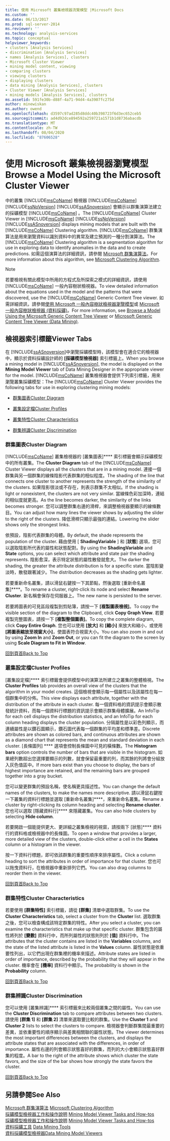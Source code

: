 ```yaml
---
title: 使用 Microsoft 叢集檢視器流覽模型 |Microsoft Docs
ms.custom: ''
ms.date: 06/13/2017
ms.prod: sql-server-2014
ms.reviewer: ''
ms.technology: analysis-services
ms.topic: conceptual
helpviewer_keywords:
- clusters [Analysis Services]
- discrimination [Analysis Services]
- names [Analysis Services], clusters
- Microsoft Cluster Viewer
- mining model content, viewing
- comparing clusters
- viewing clusters
- displaying clusters
- data mining [Analysis Services], clusters
- Cluster Viewer [Analysis Services]
- mining models [Analysis Services], clusters
ms.assetid: 591fe30b-d88f-4a71-94d4-4a3907fc275d
author: minewiskan
ms.author: owend
ms.openlocfilehash: d3597c97ad285d8ddc40b398723f6d3ec652ceb5
ms.sourcegitcommit: ad4d92dce894592a259721a1571b1d8736abacdb
ms.translationtype: MT
ms.contentlocale: zh-TW
ms.lasthandoff: 08/04/2020
ms.locfileid: "87606528"
---
```

# <a name="browse-a-model-using-the-microsoft-cluster-viewer"></a><span data-ttu-id="aaa18-102">使用 Microsoft 叢集檢視器瀏覽模型</span><span class="sxs-lookup"><span data-stu-id="aaa18-102">Browse a Model Using the Microsoft Cluster Viewer</span></span>
  <span data-ttu-id="aaa18-103">中的叢集 [!INCLUDE[msCoName](../../includes/msconame-md.md)] 檢視器 [!INCLUDE[msCoName](../../includes/msconame-md.md)] [!INCLUDE[ssNoVersion](../../includes/ssnoversion-md.md)] [!INCLUDE[ssASnoversion](../../includes/ssasnoversion-md.md)] 會顯示以群集演算法建立的採礦模型 [!INCLUDE[msCoName](../../includes/msconame-md.md)] 。</span><span class="sxs-lookup"><span data-stu-id="aaa18-103">The [!INCLUDE[msCoName](../../includes/msconame-md.md)] Cluster Viewer in [!INCLUDE[msCoName](../../includes/msconame-md.md)] [!INCLUDE[ssNoVersion](../../includes/ssnoversion-md.md)] [!INCLUDE[ssASnoversion](../../includes/ssasnoversion-md.md)] displays mining models that are built with the [!INCLUDE[msCoName](../../includes/msconame-md.md)] Clustering algorithm.</span></span> <span data-ttu-id="aaa18-104">[!INCLUDE[msCoName](../../includes/msconame-md.md)] 群集演算法是用來瀏覽資料以識別資料中的異常及建立預測的一種分割演算法。</span><span class="sxs-lookup"><span data-stu-id="aaa18-104">The [!INCLUDE[msCoName](../../includes/msconame-md.md)] Clustering algorithm is a segmentation algorithm for use in exploring data to identify anomalies in the data and to create predictions.</span></span> <span data-ttu-id="aaa18-105">如需這個演算法的詳細資訊，請參閱 [Microsoft 群集演算法](microsoft-clustering-algorithm.md)。</span><span class="sxs-lookup"><span data-stu-id="aaa18-105">For more information about this algorithm, see [Microsoft Clustering Algorithm](microsoft-clustering-algorithm.md).</span></span>  
  
> [!NOTE]  
>  <span data-ttu-id="aaa18-106">若要檢視有關此模型中所用的方程式及所探索之模式的詳細資訊，請使用 [!INCLUDE[msCoName](../../includes/msconame-md.md)] 一般內容樹狀檢視器。</span><span class="sxs-lookup"><span data-stu-id="aaa18-106">To view detailed information about the equations used in the model and the patterns that were discovered, use the [!INCLUDE[msCoName](../../includes/msconame-md.md)] Generic Content Tree viewer.</span></span> <span data-ttu-id="aaa18-107">如需詳細資訊，請參閱[使用 Microsoft 一般內容樹狀檢視器瀏覽模型](browse-a-model-using-the-microsoft-generic-content-tree-viewer.md)或 [Microsoft 一般內容樹狀檢視器 &#40;資料採礦&#41;](../microsoft-generic-content-tree-viewer-data-mining.md)。</span><span class="sxs-lookup"><span data-stu-id="aaa18-107">For more information, see [Browse a Model Using the Microsoft Generic Content Tree Viewer](browse-a-model-using-the-microsoft-generic-content-tree-viewer.md) or [Microsoft Generic Content Tree Viewer &#40;Data Mining&#41;](../microsoft-generic-content-tree-viewer-data-mining.md).</span></span>  
  
##  <a name="viewer-tabs"></a><a name="BKMK_ViewerTabs"></a><span data-ttu-id="aaa18-108">檢視器索引標籤</span><span class="sxs-lookup"><span data-stu-id="aaa18-108">Viewer Tabs</span></span>  
 <span data-ttu-id="aaa18-109">在 [!INCLUDE[ssASnoversion](../../includes/ssasnoversion-md.md)]中瀏覽採礦模型時，該模型會在適合它的檢視器中，顯示於資料採礦設計師的 **[採礦模型檢視器]** 索引標籤上。</span><span class="sxs-lookup"><span data-stu-id="aaa18-109">When you browse a mining model in [!INCLUDE[ssASnoversion](../../includes/ssasnoversion-md.md)], the model is displayed on the **Mining Model Viewer** tab of Data Mining Designer in the appropriate viewer for the model.</span></span> <span data-ttu-id="aaa18-110">[!INCLUDE[msCoName](../../includes/msconame-md.md)] 叢集檢視器會提供下列索引標籤，用來瀏覽叢集採礦模型：</span><span class="sxs-lookup"><span data-stu-id="aaa18-110">The [!INCLUDE[msCoName](../../includes/msconame-md.md)] Cluster Viewer provides the following tabs for use in exploring clustering mining models:</span></span>  
  
-   [<span data-ttu-id="aaa18-111">群集圖表</span><span class="sxs-lookup"><span data-stu-id="aaa18-111">Cluster Diagram</span></span>](#BKMK_Diagram)  
  
-   [<span data-ttu-id="aaa18-112">叢集設定檔</span><span class="sxs-lookup"><span data-stu-id="aaa18-112">Cluster Profiles</span></span>](#BKMK_Profile)  
  
-   [<span data-ttu-id="aaa18-113">叢集特性</span><span class="sxs-lookup"><span data-stu-id="aaa18-113">Cluster Characteristics</span></span>](#BKMK_Characteristics)  
  
-   [<span data-ttu-id="aaa18-114">群集辨識</span><span class="sxs-lookup"><span data-stu-id="aaa18-114">Cluster Discrimination</span></span>](#BKMK_Discrimination)  
  
###  <a name="cluster-diagram"></a><a name="BKMK_Diagram"></a><span data-ttu-id="aaa18-115">群集圖表</span><span class="sxs-lookup"><span data-stu-id="aaa18-115">Cluster Diagram</span></span>  
 <span data-ttu-id="aaa18-116">[!INCLUDE[msCoName](../../includes/msconame-md.md)] 叢集檢視器的 [叢集圖表]\*\*\*\* 索引標籤會顯示採礦模型中的所有叢集。</span><span class="sxs-lookup"><span data-stu-id="aaa18-116">The **Cluster Diagram** tab of the [!INCLUDE[msCoName](../../includes/msconame-md.md)] Cluster Viewer displays all the clusters that are in a mining model.</span></span> <span data-ttu-id="aaa18-117">連接一個群集與另一個群集的線條陰影代表群集的相似程度。</span><span class="sxs-lookup"><span data-stu-id="aaa18-117">The shading of the line that connects one cluster to another represents the strength of the similarity of the clusters.</span></span> <span data-ttu-id="aaa18-118">如果陰影很淡或不存在，則表示群集不太相似。</span><span class="sxs-lookup"><span data-stu-id="aaa18-118">If the shading is light or nonexistent, the clusters are not very similar.</span></span> <span data-ttu-id="aaa18-119">當線條色彩加深時，連結的相似度就更高。</span><span class="sxs-lookup"><span data-stu-id="aaa18-119">As the line becomes darker, the similarity of the links becomes stronger.</span></span> <span data-ttu-id="aaa18-120">您可以調整群集右邊的滑桿，來調整檢視器要顯示的線條數目。</span><span class="sxs-lookup"><span data-stu-id="aaa18-120">You can adjust how many lines the viewer shows by adjusting the slider to the right of the clusters.</span></span> <span data-ttu-id="aaa18-121">降低滑桿只顯示最強的連結。</span><span class="sxs-lookup"><span data-stu-id="aaa18-121">Lowering the slider shows only the strongest links.</span></span>  
  
 <span data-ttu-id="aaa18-122">依預設，陰影代表群集的母體。</span><span class="sxs-lookup"><span data-stu-id="aaa18-122">By default, the shade represents the population of the cluster.</span></span> <span data-ttu-id="aaa18-123">藉由使用 [ **ShadingVariable** ] 和 [**狀態**] 選項，您可以選取陰影所代表的屬性和狀態配對。</span><span class="sxs-lookup"><span data-stu-id="aaa18-123">By using the **ShadingVariable** and **State** options, you can select which attribute and state pair the shading represents.</span></span> <span data-ttu-id="aaa18-124">陰影愈深，表示特定狀態的屬性散發就愈大。</span><span class="sxs-lookup"><span data-stu-id="aaa18-124">The darker the shading, the greater the attribute distribution is for a specific state.</span></span> <span data-ttu-id="aaa18-125">當陰影變淡時，散發跟著減少。</span><span class="sxs-lookup"><span data-stu-id="aaa18-125">The distribution decreases as the shading gets lighter.</span></span>  
  
 <span data-ttu-id="aaa18-126">若要重新命名叢集，請以滑鼠右鍵按一下其節點，然後選取 [重新命名叢集]\*\*\*\*。</span><span class="sxs-lookup"><span data-stu-id="aaa18-126">To rename a cluster, right-click its node and select **Rename Cluster**.</span></span> <span data-ttu-id="aaa18-127">新名稱會保存在伺服器上。</span><span class="sxs-lookup"><span data-stu-id="aaa18-127">The new name is persisted to the server.</span></span>  
  
 <span data-ttu-id="aaa18-128">若要將圖表的可見區段複製到剪貼簿，請按一下 **[複製圖表檢視]**。</span><span class="sxs-lookup"><span data-stu-id="aaa18-128">To copy the visible section of the diagram to the Clipboard, click **Copy Graph View**.</span></span> <span data-ttu-id="aaa18-129">若要複製完整圖表，請按一下 **[複製整個圖表]**。</span><span class="sxs-lookup"><span data-stu-id="aaa18-129">To copy the complete diagram, click **Copy Entire Graph**.</span></span> <span data-ttu-id="aaa18-130">您也可以使用 **[放大]** 和 **[縮小]** 來放大和縮小，或使用 **[將圖表縮放至視窗大小]**，使圖表符合視窗大小。</span><span class="sxs-lookup"><span data-stu-id="aaa18-130">You can also zoom in and out by using **Zoom In** and **Zoom Out**, or you can fit the diagram to the screen by using **Scale Diagram to Fit in Window**.</span></span>  
  
 [<span data-ttu-id="aaa18-131">回到頁首</span><span class="sxs-lookup"><span data-stu-id="aaa18-131">Back to Top</span></span>](#BKMK_ViewerTabs)  
  
###  <a name="cluster-profiles"></a><a name="BKMK_Profile"></a><span data-ttu-id="aaa18-132">叢集設定檔</span><span class="sxs-lookup"><span data-stu-id="aaa18-132">Cluster Profiles</span></span>  
 <span data-ttu-id="aaa18-133">[叢集設定檔]\*\*\*\* 索引標籤會提供模型中的演算法所建立之叢集的整體檢視。</span><span class="sxs-lookup"><span data-stu-id="aaa18-133">The **Cluster Profiles** tab provides an overall view of the clusters that the algorithm in your model creates.</span></span> <span data-ttu-id="aaa18-134">這個檢視會顯示每一個屬性以及該屬性在每一個群集中的分佈。</span><span class="sxs-lookup"><span data-stu-id="aaa18-134">This view displays each attribute, together with the distribution of the attribute in each cluster.</span></span> <span data-ttu-id="aaa18-135">每一個資料格的資訊提示會顯示散發統計資料，而每一個資料行標題的資訊提示會顯示群集母體擴展。</span><span class="sxs-lookup"><span data-stu-id="aaa18-135">An InfoTip for each cell displays the distribution statistics, and an InfoTip for each column heading displays the cluster population.</span></span> <span data-ttu-id="aaa18-136">分隔屬性是以彩色列顯示，而連續屬性是以鑽石圖顯示，鑽石圖代表每一個群集的平均差和標準差。</span><span class="sxs-lookup"><span data-stu-id="aaa18-136">Discrete attributes are shown as colored bars, and continuous attributes are shown as a diamond chart that represents the mean and standard deviation in each cluster.</span></span> <span data-ttu-id="aaa18-137">[長條圖列] \*\*\*\* 選項會控制長條圖中可見的橫條數。</span><span class="sxs-lookup"><span data-stu-id="aaa18-137">The **Histogram bars** option controls the number of bars that are visible in the histogram.</span></span> <span data-ttu-id="aaa18-138">如果總列數超出您選擇要顯示的列數，就會保留最重要的列，而其餘的列將會分組放入灰色值區中。</span><span class="sxs-lookup"><span data-stu-id="aaa18-138">If more bars exist than you choose to display, the bars of highest importance are retained, and the remaining bars are grouped together into a gray bucket.</span></span>  
  
 <span data-ttu-id="aaa18-139">您可以變更群集的預設名稱，使名稱更具描述性。</span><span class="sxs-lookup"><span data-stu-id="aaa18-139">You can change the default names of the clusters, to make the names more descriptive.</span></span> <span data-ttu-id="aaa18-140">請以滑鼠右鍵按一下叢集的資料行標題並選取 [重新命名叢集]\*\*\*\*，來重新命名叢集。</span><span class="sxs-lookup"><span data-stu-id="aaa18-140">Rename a cluster by right-clicking its column heading and selecting **Rename cluster**.</span></span> <span data-ttu-id="aaa18-141">您也可以選取 [隱藏資料行]\*\*\*\* 來隱藏叢集。</span><span class="sxs-lookup"><span data-stu-id="aaa18-141">You can also hide clusters by selecting **Hide column**.</span></span>  
  
 <span data-ttu-id="aaa18-142">若要開啟一個能提供更大、更詳細之叢集檢視的視窗，請按兩下 [狀態]\*\*\*\* 資料行的資料格或檢視器中的長條圖。</span><span class="sxs-lookup"><span data-stu-id="aaa18-142">To open a window that provides a larger, more detailed view of the clusters, double-click either a cell in the **States** column or a histogram in the viewer.</span></span>  
  
 <span data-ttu-id="aaa18-143">按一下資料行標題，即可依該群集的重要性順序來排序屬性。</span><span class="sxs-lookup"><span data-stu-id="aaa18-143">Click a column heading to sort the attributes in order of importance for that cluster.</span></span> <span data-ttu-id="aaa18-144">您也可以拖曳資料行，在檢視器中重新排列它們。</span><span class="sxs-lookup"><span data-stu-id="aaa18-144">You can also drag columns to reorder them in the viewer.</span></span>  
  
 [<span data-ttu-id="aaa18-145">回到頁首</span><span class="sxs-lookup"><span data-stu-id="aaa18-145">Back to Top</span></span>](#BKMK_ViewerTabs)  
  
###  <a name="cluster-characteristics"></a><a name="BKMK_Characteristics"></a> <span data-ttu-id="aaa18-146">群集特性</span><span class="sxs-lookup"><span data-stu-id="aaa18-146">Cluster Characteristics</span></span>  
 <span data-ttu-id="aaa18-147">若要使用 **[群集特性]** 索引標籤，請從 **[群集]** 清單中選取群集。</span><span class="sxs-lookup"><span data-stu-id="aaa18-147">To use the **Cluster Characteristics** tab, select a cluster from the **Cluster** list.</span></span> <span data-ttu-id="aaa18-148">選取群集之後，您可以檢查構成該特定群集的特性。</span><span class="sxs-lookup"><span data-stu-id="aaa18-148">After you select a cluster, you can examine the characteristics that make up that specific cluster.</span></span> <span data-ttu-id="aaa18-149">群集包含的屬性將列於 **[變數]** 資料行中，而所列屬性的狀態則列於 **[值]** 資料行中。</span><span class="sxs-lookup"><span data-stu-id="aaa18-149">The attributes that the cluster contains are listed in the **Variables** columns, and the state of the listed attribute is listed in the **Values** column.</span></span> <span data-ttu-id="aaa18-150">屬性狀態是依重要性列出，以它們出現在群集裡的機率來描述。</span><span class="sxs-lookup"><span data-stu-id="aaa18-150">Attribute states are listed in order of importance, described by the probability that they will appear in the cluster.</span></span> <span data-ttu-id="aaa18-151">機率會在 **[機率]** 資料行中顯示。</span><span class="sxs-lookup"><span data-stu-id="aaa18-151">The probability is shown in the **Probability** column.</span></span>  
  
 [<span data-ttu-id="aaa18-152">回到頁首</span><span class="sxs-lookup"><span data-stu-id="aaa18-152">Back to Top</span></span>](#BKMK_ViewerTabs)  
  
###  <a name="cluster-discrimination"></a><a name="BKMK_Discrimination"></a><span data-ttu-id="aaa18-153">群集辨識</span><span class="sxs-lookup"><span data-stu-id="aaa18-153">Cluster Discrimination</span></span>  
 <span data-ttu-id="aaa18-154">您可以使用 [叢集辨識]\*\*\*\* 索引標籤來比較兩個叢集之間的屬性。</span><span class="sxs-lookup"><span data-stu-id="aaa18-154">You can use the **Cluster Discrimination** tab to compare attributes between two clusters.</span></span> <span data-ttu-id="aaa18-155">請使用 **[群集 1]** 和 **[群集 2]** 清單來選取要比較的群集。</span><span class="sxs-lookup"><span data-stu-id="aaa18-155">Use the **Cluster 1** and **Cluster 2** lists to select the clusters to compare.</span></span> <span data-ttu-id="aaa18-156">檢視器會判斷群集間最重要的差異，並依重要性的順序顯示與差異相關聯的屬性狀態。</span><span class="sxs-lookup"><span data-stu-id="aaa18-156">The viewer determines the most important differences between the clusters, and displays the attribute states that are associated with the differences, in order of importance.</span></span> <span data-ttu-id="aaa18-157">屬性右邊的列會顯示狀態喜好的群集，而列的大小會顯示狀態喜好群集的程度。</span><span class="sxs-lookup"><span data-stu-id="aaa18-157">A bar to the right of the attribute shows which cluster the state favors, and the size of the bar shows how strongly the state favors the cluster.</span></span>  
  
 [<span data-ttu-id="aaa18-158">回到頁首</span><span class="sxs-lookup"><span data-stu-id="aaa18-158">Back to Top</span></span>](#BKMK_ViewerTabs)  
  
## <a name="see-also"></a><span data-ttu-id="aaa18-159">另請參閱</span><span class="sxs-lookup"><span data-stu-id="aaa18-159">See Also</span></span>  
 <span data-ttu-id="aaa18-160">[Microsoft 群集演算法](microsoft-clustering-algorithm.md) </span><span class="sxs-lookup"><span data-stu-id="aaa18-160">[Microsoft Clustering Algorithm](microsoft-clustering-algorithm.md) </span></span>  
 <span data-ttu-id="aaa18-161">[採礦模型檢視器工作和操作說明](mining-model-viewer-tasks-and-how-tos.md) </span><span class="sxs-lookup"><span data-stu-id="aaa18-161">[Mining Model Viewer Tasks and How-tos](mining-model-viewer-tasks-and-how-tos.md) </span></span>  
 <span data-ttu-id="aaa18-162">[採礦模型檢視器工作和操作說明](mining-model-viewer-tasks-and-how-tos.md) </span><span class="sxs-lookup"><span data-stu-id="aaa18-162">[Mining Model Viewer Tasks and How-tos](mining-model-viewer-tasks-and-how-tos.md) </span></span>  
 <span data-ttu-id="aaa18-163">[資料採礦工具](data-mining-tools.md) </span><span class="sxs-lookup"><span data-stu-id="aaa18-163">[Data Mining Tools](data-mining-tools.md) </span></span>  
 [<span data-ttu-id="aaa18-164">資料採礦模型檢視器</span><span class="sxs-lookup"><span data-stu-id="aaa18-164">Data Mining Model Viewers</span></span>](data-mining-model-viewers.md)  
  
  
